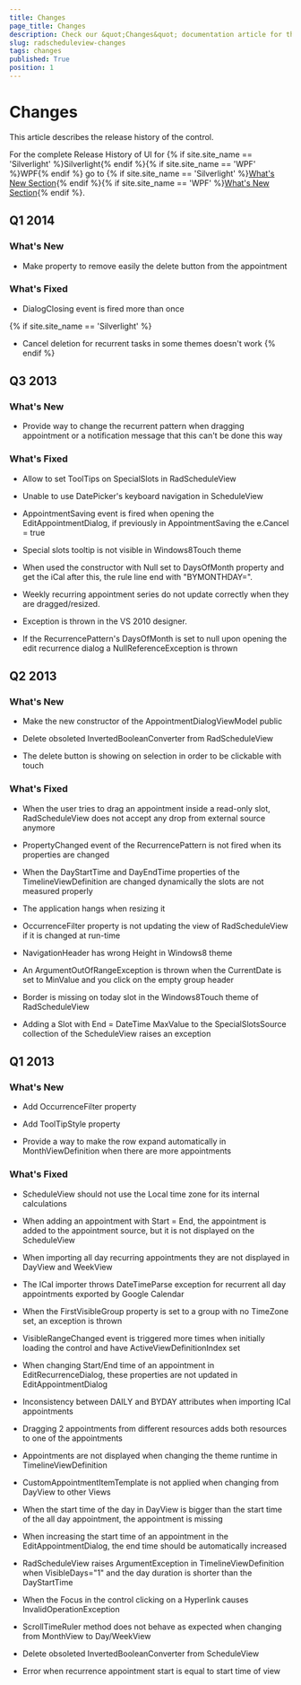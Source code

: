 ```yaml
---
title: Changes
page_title: Changes
description: Check our &quot;Changes&quot; documentation article for the RadScheduleView WPF control.
slug: radscheduleview-changes
tags: changes
published: True
position: 1
---
```


# Changes

This article describes the release history of the control.

For the complete Release History of UI for {% if site.site_name == 'Silverlight' %}Silverlight{% endif %}{% if site.site_name == 'WPF' %}WPF{% endif %} go to {% if site.site_name == 'Silverlight' %}[What's New Section](http://www.telerik.com/products/silverlight/whats-new.aspx){% endif %}{% if site.site_name == 'WPF' %}[What's New Section](http://www.telerik.com/products/wpf/whats-new.aspx){% endif %}.

## Q1 2014

### What's New

* Make property to remove easily the delete button from the appointment

### What's Fixed

* DialogClosing event is fired more than once

{% if site.site_name == 'Silverlight' %}
* Cancel deletion for recurrent tasks in some themes doesn't work
{% endif %}

## Q3 2013

### What's New

* Provide way to change the recurrent pattern when dragging appointment or a notification message that this can't be done this way                

### What's Fixed

* Allow to set ToolTips on SpecialSlots in RadScheduleView                

* Unable to use DatePicker's keyboard navigation in ScheduleView                

* AppointmentSaving event is fired when opening the EditAppointmentDialog, if previously in AppointmentSaving the e.Cancel = true                

* Special slots tooltip is not visible in Windows8Touch theme                

* When used the constructor with Null set to DaysOfMonth property and get the iCal after this, the rule line end with "BYMONTHDAY=".                

* Weekly recurring appointment series do not update correctly when they are dragged/resized.

* Exception is thrown in the VS 2010 designer.                

* If the RecurrencePattern's DaysOfMonth is set to null upon opening the edit recurrence dialog a NullReferenceException is thrown                

## Q2 2013

### What's New

* Make the new constructor of the AppointmentDialogViewModel public                

* Delete obsoleted InvertedBooleanConverter from RadScheduleView                

* The delete button is showing on selection in order to be clickable with touch                

### What's Fixed

* When the user tries to drag an appointment inside a read-only slot, RadScheduleView does not accept any drop from external source anymore                

* PropertyChanged event of the RecurrencePattern is not fired when its properties are changed                

* When the DayStartTime and DayEndTime properties of the TimelineViewDefinition are changed dynamically the slots are not measured properly                

* The application hangs when resizing it                

* OccurrenceFilter property is not updating the view of RadScheduleView if it is changed at run-time                

* NavigationHeader has wrong Height in Windows8 theme                

* An ArgumentOutOfRangeException is thrown when the CurrentDate is set to MinValue and you click on the empty group header                

* Border is missing on today slot in the Windows8Touch theme of RadScheduleView                

* Adding a Slot with End = DateTime MaxValue to the SpecialSlotsSource collection of the ScheduleView raises an exception                

## Q1 2013

### What's New

* Add OccurrenceFilter property

* Add ToolTipStyle property

* Provide a way to make the row expand automatically in MonthViewDefinition when there are more appointments 

### What's Fixed

* ScheduleView should not use the Local time zone for its internal calculations

* When adding an appointment with Start = End, the appointment is added to the appointment source, but it is not displayed on the ScheduleView

* When importing all day recurring appointments they are not displayed in DayView and WeekView

* The ICal importer throws DateTimeParse exception for recurrent all day appointments exported by Google Calendar 

* When the FirstVisibleGroup property is set to a group with no TimeZone set, an exception is thrown 

* VisibleRangeChanged event is triggered more times when initially loading the control and have ActiveViewDefinitionIndex set

* When changing Start/End time of an appointment in EditRecurrenceDialog, these properties are not updated in EditAppointmentDialog 

* Inconsistency between DAILY and BYDAY attributes when importing ICal appointments 

* Dragging 2 appointments from different resources adds both resources to one of the appointments 

* Appointments are not displayed when changing the theme runtime in TimelineViewDefinition

* CustomAppointmentItemTemplate is not applied when changing from DayView to other Views 

* When the start time of the day in DayView is bigger than the start time of the all day appointment, the appointment is missing 

* When increasing the start time of an appointment in the EditAppointmentDialog, the end time should be automatically increased

* RadScheduleView raises ArgumentException in TimelineViewDefinition when VisibleDays="1" and the day duration is shorter than the DayStartTime

* When the Focus in the control clicking on a Hyperlink causes InvalidOperationException 

* ScrollTimeRuler method does not behave as expected when changing from MonthView to Day/WeekView 

* Delete obsoleted InvertedBooleanConverter from ScheduleView 

* Error when recurrence appointment start is equal to start time of view